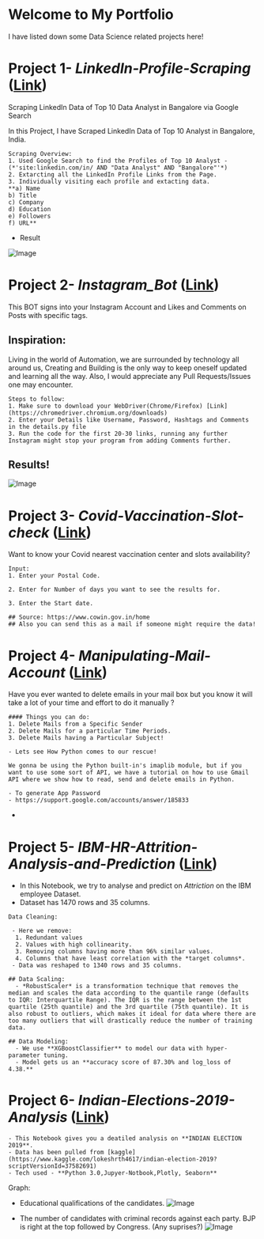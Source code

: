 # Welcome to My Portfolio

I have listed down some Data Science related projects here!

# **Project 1-** _LinkedIn-Profile-Scraping_ ([Link](https://github.com/Lokeshrathi/LinkedIn-Profile-Scraping))
Scraping LinkedIn Data of Top 10 Data Analyst in Bangalore via Google Search

In this Project, I have Scraped LinkedIn Data of Top 10 Analyst in Bangalore, India.

```
Scraping Overview:
1. Used Google Search to find the Profiles of Top 10 Analyst - (*'site:linkedin.com/in/ AND "Data Analyst" AND "Bangalore"'*)
2. Extarcting all the LinkedIn Profile Links from the Page.
3. Individually visiting each profile and extacting data.
**a) Name
b) Title
c) Company
d) Education
e) Followers
f) URL**
```
- Result

![Image](https://github.com/Lokeshrathi/LokeshRathi_Portfolio/blob/main/LinkedIn%20Profiles.PNG)

# **Project 2-** _Instagram_Bot_ ([Link](https://github.com/Lokeshrathi/Instagram_bot))
This BOT signs into your Instagram Account and Likes and Comments on Posts with specific tags.

## Inspiration:
Living in the world of Automation, we are surrounded by technology all around us, Creating and Building is the only way to keep oneself updated and learning all the way.
Also, I would appreciate any Pull Requests/Issues one may encounter.
```
Steps to follow:
1. Make sure to download your WebDriver(Chrome/Firefox) [Link](https://chromedriver.chromium.org/downloads) 
2. Enter your Details like Username, Password, Hashtags and Comments in the details.py file
3. Run the code for the first 20-30 links, running any further Instagram might stop your program from adding Comments further.
```
## Results!

![Image](https://github.com/Lokeshrathi/LokeshRathi_Portfolio/blob/main/Instagram%20Results%20(1).jpeg)


# **Project 3-** _Covid-Vaccination-Slot-check_ ([Link](https://github.com/Lokeshrathi/Covid-Vaccination-Slot-check))

Want to know your Covid nearest vaccination center and slots availability?
```
Input: 
1. Enter your Postal Code.

2. Enter for Number of days you want to see the results for.

3. Enter the Start date.

## Source: https://www.cowin.gov.in/home
## Also you can send this as a mail if someone might require the data!
```

# **Project 4-** _Manipulating-Mail-Account_ ([Link](https://github.com/Lokeshrathi/Manipulating-Mail-Account))

Have you ever wanted to delete emails in your mail box but you know it will take a lot of your time and effort to do it manually ?
```
#### Things you can do:
1. Delete Mails from a Specific Sender
2. Delete Mails for a particular Time Periods.
3. Delete Mails having a Particular Subject!

- Lets see How Python comes to our rescue!

We gonna be using the Python built-in's imaplib module, but if you want to use some sort of API, we have a tutorial on how to use Gmail API where we show how to read, send and delete emails in Python. 

- To generate App Password
- https://support.google.com/accounts/answer/185833
```

-
# **Project 5-** _IBM-HR-Attrition-Analysis-and-Prediction_ ([Link](https://github.com/Lokeshrathi/IBM-HR-Attrition-Analysis-and-Prediction))

- In this Notebook, we try to analyse and predict on *Attriction* on the IBM employee Dataset. 
- Dataset has 1470 rows and 35 columns.

```
Data Cleaning:

 - Here we remove:
  1. Redundant values
  2. Values with high collinearity.
  3. Removing columns having more than 96% similar values.
  4. Columns that have least correlation with the *target columns*.
 - Data was reshaped to 1340 rows and 35 columns.

## Data Scaling:
  - *RobustScaler* is a transformation technique that removes the median and scales the data according to the quantile range (defaults to IQR: Interquartile Range). The IQR is the range between the 1st quartile (25th quantile) and the 3rd quartile (75th quantile). It is also robust to outliers, which makes it ideal for data where there are too many outliers that will drastically reduce the number of training data.
  
## Data Modeling:
  - We use **XGBoostClassifier** to model our data with hyper-parameter tuning.
  - Model gets us an **accuracy score of 87.30% and log_loss of 4.38.**
  ```
  
 # **Project 6-** _Indian-Elections-2019-Analysis_ ([Link](https://github.com/Lokeshrathi/Indian-Elections-2019-Analysis))
 
 ```
- This Notebook gives you a deatiled analysis on **INDIAN ELECTION 2019**. 
- Data has been pulled from [kaggle](https://www.kaggle.com/lokeshrth4617/indian-election-2019?scriptVersionId=37582691)
- Tech used - **Python 3.0,Jupyer-Notbook,Plotly, Seaborn**
```
Graph:
- Educational qualifications of the candidates.
![Image](https://github.com/Lokeshrathi/LokeshRathi_Portfolio/blob/main/newplot%20(1)%20(1).png)

- The number of candidates with criminal records against each party. BJP is right at the top followed by Congress. (Any suprises?)
![Image](https://github.com/Lokeshrathi/LokeshRathi_Portfolio/blob/main/newplot%20(5).png)



